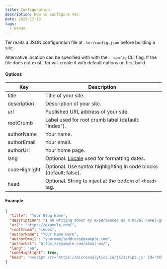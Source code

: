 ```yaml
---
title: Configuration
description: How to configure Ter.
date: 2022-12-18
tags:
  - usage
---
```


Ter reads a JSON configuration file at `.ter/config.json` before building a
site.

Alternative location can be specified with with the `--config` CLI flag. If the
file does not exist, Ter will create it with default options on first build.

#### Options

| Key           | Description                                                        |
| ------------- | ------------------------------------------------------------------ |
| title         | Title of your site.                                                |
| description   | Description of your site.                                          |
| url           | Published URL address of your site.                                |
| rootCrumb     | Label used for root crumb label (default: "index").                |
| authorName    | Your name.                                                         |
| authorEmail   | Your email.                                                        |
| authorUrl     | Your home page.                                                    |
| lang          | Optional. [Locale][locale] used for formatting dates.              |
| codeHighlight | Optional. Use syntax highlighting in code blocks (default: false). |
| head          | Optional. String to inject at the bottom of `<head>` tag.          |

[locale]: https://developer.mozilla.org/en-US/docs/Web/JavaScript/Reference/Global_Objects/Intl#locales_argument

#### Example

```json
{
  "title": "Your Blog Name",
  "description": "I am writing about my experiences as a naval navel-gazer",
  "url": "https://example.com/",
  "rootCrumb": "index",
  "authorName": "Your Name Here",
  "authorEmail": "youremailaddress@example.com",
  "authorUrl": "https://example.com/about-me/",
  "lang": "en",
  "codeHighlight": true,
  "head": "<script src='https://microanalytics.io/js/script.js' id='XXXXXXXX'></script>"
}
```
